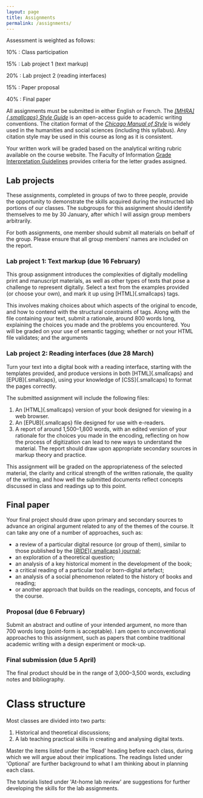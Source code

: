 ```yaml
---
layout: page
title: Assignments
permalink: /assignments/
---
```


Assessment is weighted as follows:

10%
: Class participation

15%
: Lab project 1 (text markup)

20%
: Lab project 2 (reading interfaces)

15%
: Paper proposal

40%
: Final paper

All assignments must be submitted in either English or French. The [*[MHRA]{.smallcaps} Style Guide*](http://mhra.org.uk/style) is an open-access guide to academic writing conventions. The citation format of the [*Chicago Manual of Style*](http://chicagomanualofstyle.org.myaccess.library.utoronto.ca/) is widely used in the humanities and social sciences (including this syllabus). Any citation style may be used in this course as long as it is consistent.

Your written work will be graded based on the analytical writing rubric available on the course website. The Faculty of Information [Grade Interpretation Guidelines](https://ischool.utoronto.ca/wp-content/uploads/2016/11/grade-interpretation.pdf) provides criteria for the letter grades assigned.

## Lab projects

These assignments, completed in groups of two to three people, provide the opportunity to demonstrate the skills acquired during the instructed lab portions of our classes. The subgroups for this assignment should identify themselves to me by 30 January, after which I will assign group members arbitrarily.

For both assignments, one member should submit all materials on behalf of the group. Please ensure that all group members' names are included on the report.

### Lab project 1: Text markup (due 16 February)

This group assignment introduces the complexities of digitally modelling print and manuscript materials, as well as other types of texts that pose a challenge to represent digitally. Select a text from the examples provided (or choose your own), and mark it up using [HTML]{.smallcaps} tags.

This involves making choices about which aspects of the original to encode, and how to contend with the structural constraints of tags. Along with the file containing your text, submit a rationale, around 800 words long, explaining the choices you made and the problems you encountered. You will be graded on your use of semantic tagging; whether or not your HTML file validates; and the arguments 

### Lab project 2: Reading interfaces (due 28 March)

Turn your text into a digital book with a reading interface, starting with the templates provided, and produce versions in both [HTML]{.smallcaps} and [EPUB]{.smallcaps}, using your knowledge of [CSS]{.smallcaps} to format the pages correctly.

The submitted assignment will include the following files:

1. An [HTML]{.smallcaps} version of your book designed for viewing in a web browser.
2. An [EPUB]{.smallcaps} file designed for use with e-readers.
3. A report of around 1,500–1,800 words, with an edited version of your rationale for the choices you made in the encoding, reflecting on how the process of digitization can lead to new ways to understand the material. The report should draw upon appropriate secondary sources in markup theory and practice.

This assignment will be graded on the appropriateness of the selected material, the clarity and critical strength of the written rationale, the quality of the writing, and how well the submitted documents reflect concepts discussed in class and readings up to this point.

## Final paper

Your final project should draw upon primary and secondary sources to advance an original argument related to any of the themes of the course. It can take any one of a number of approaches, such as: 

- a review of a particular digital resource (or group of them), similar to those published by the [[*RIDE*]{.smallcaps} journal](http://ride.i-d-e.de);
- an exploration of a theoretical question;
- an analysis of a key historical moment in the development of the book;
- a critical reading of a particular tool or born-digital artefact;
- an analysis of a social phenomenon related to the history of books and reading;
- or another approach that builds on the readings, concepts, and focus of the course.

### Proposal (due 6 February)

Submit an abstract and outline of your intended argument, no more than 700 words long (point-form is acceptable). I am open to unconventional approaches to this assignment, such as papers that combine traditional academic writing with a design experiment or mock-up.

### Final submission (due 5 April)

The final product should be in the range of 3,000–3,500 words, excluding notes and bibliography.

# Class structure

Most classes are divided into two parts:

1. Historical and theoretical discussions;
2. A lab teaching practical skills in creating and analysing digital texts.

Master the items listed under the 'Read' heading before each class, during which we will argue about their implications. The readings listed under 'Optional' are further background to what I am thinking about in planning each class.

The tutorials listed under 'At-home lab review' are suggestions for further developing the skills for the lab assignments.
